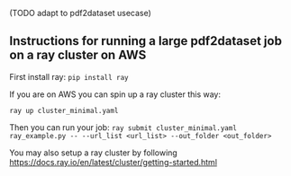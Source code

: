 (TODO adapt to pdf2dataset usecase)

## Instructions for running a large pdf2dataset job on a ray cluster on AWS
First install ray:
``` pip install ray ```

If you are on AWS you can spin up a ray cluster this way:

``` ray up cluster_minimal.yaml ```

Then you can run your job:
```ray submit cluster_minimal.yaml ray_example.py -- --url_list <url_list> --out_folder <out_folder>```

You may also setup a ray cluster by following https://docs.ray.io/en/latest/cluster/getting-started.html

